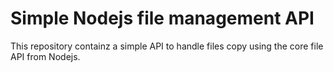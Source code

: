 # Simple Nodejs file management API


This repository containz a simple API to handle files copy using the core file API from Nodejs.
